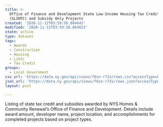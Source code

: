 ```yaml
---
title: >-
  Office of Finance and Development State Low-Income Housing Tax Credits
  (SLIHTC) and Subsidy Only Projects
created: '2020-11-12T03:59:56.864643'
modified: '2020-11-12T03:59:56.864653'
state: active
type: dataset
tags:
  - Awards
  - Construction
  - Housing
  - Lihtc
  - Tax Credit
groups:
  - Local Government
csv_url: 'https://data.ny.gov/api/views/f6sn-r72s/rows.csv?accessType=DOWNLOAD'
json_url: 'https://data.ny.gov/api/views/f6sn-r72s/rows.json?accessType=DOWNLOAD'
layout: post

---
```

Listing of state tax credit and subsidies awarded by NYS Homes & Community Renewal’s Office of Finance and Development. Details include award amount, developer name, project location, and accomplishments for completed projects based on project types.
